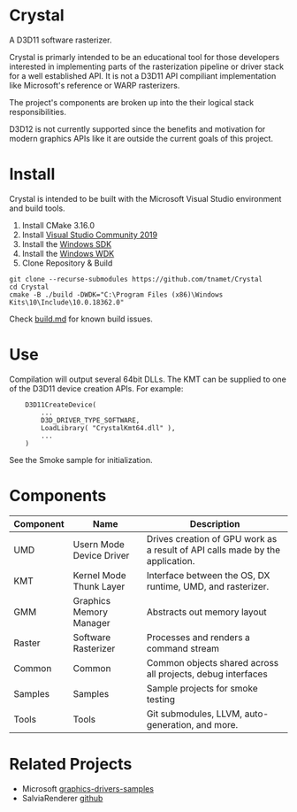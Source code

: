 # Crystal
A D3D11 software rasterizer.

Crystal is primarly intended to be an educational tool for those developers interested in implementing parts of the rasterization pipeline or driver stack for a well established API. It is not a D3D11 API compiliant implementation like Microsoft's reference or WARP rasterizers.

The project's components are broken up into the their logical stack responsibilities.

D3D12 is not currently supported since the benefits and motivation for modern graphics APIs like it are outside the current goals of this project.

# Install

Crystal is intended to be built with the Microsoft Visual Studio environment and build tools.

1. Install CMake 3.16.0
2. Install [Visual Studio Community 2019](https://visualstudio.microsoft.com/vs/)
3. Install the [Windows SDK](https://developer.microsoft.com/en-US/windows/downloads/windows-10-sdk)
4. Install the [Windows WDK](https://docs.microsoft.com/en-us/windows-hardware/drivers/download-the-wdk)
5. Clone Repository & Build
   
```
git clone --recurse-submodules https://github.com/tnamet/Crystal
cd Crystal
cmake -B ./build -DWDK="C:\Program Files (x86)\Windows Kits\10\Include\10.0.18362.0"
```

Check [build.md](build.md) for known build issues.

# Use

Compilation will output several 64bit DLLs. The KMT can be supplied to one of the D3D11 device creation APIs. For example:

```
    D3D11CreateDevice(
        ...
        D3D_DRIVER_TYPE_SOFTWARE,
        LoadLibrary( "CrystalKmt64.dll" ),
        ...
    )
```

See the Smoke sample for initialization.

# Components

| Component | Name  | Description  |
|---|---|---|
| UMD | Usern Mode Device Driver | Drives creation of GPU work as a result of API calls made by the application.  |
| KMT | Kernel Mode Thunk Layer | Interface between the OS, DX runtime, UMD, and rasterizer. |
| GMM | Graphics Memory Manager | Abstracts out memory layout  |
| Raster | Software Rasterizer | Processes and renders a command stream |
| Common | Common | Common objects shared across all projects, debug interfaces |
| Samples | Samples | Sample projects for smoke testing |
| Tools | Tools | Git submodules, LLVM, auto-generation, and more. |

# Related Projects

* Microsoft [graphics-drivers-samples](https://github.com/microsoft/graphics-driver-samples)
* SalviaRenderer [github](https://github.com/wuye9036/SalviaRenderer)